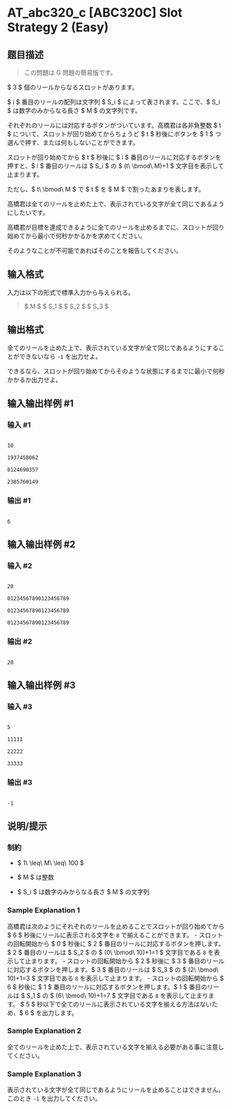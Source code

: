 # AT_abc320_c [ABC320C] Slot Strategy 2 (Easy)

## 题目描述

[problemUrl]: https://atcoder.jp/contests/abc320/tasks/abc320_c

> この問題は G 問題の簡易版です。

$ 3 $ 個のリールからなるスロットがあります。  
 $ i $ 番目のリールの配列は文字列 $ S_i $ によって表されます。ここで、$ S_i $ は数字のみからなる長さ $ M $ の文字列です。

それぞれのリールには対応するボタンがついています。高橋君は各非負整数 $ t $ について、スロットが回り始めてからちょうど $ t $ 秒後にボタンを $ 1 $ つ選んで押す、または何もしないことができます。  
 スロットが回り始めてから $ t $ 秒後に $ i $ 番目のリールに対応するボタンを押すと、$ i $ 番目のリールは $ S_i $ の $ (t\ \bmod\ M)+1 $ 文字目を表示して止まります。  
 ただし、$ t\ \bmod\ M $ で $ t $ を $ M $ で割ったあまりを表します。

高橋君は全てのリールを止めた上で、表示されている文字が全て同じであるようにしたいです。  
 高橋君が目標を達成できるように全てのリールを止めるまでに、スロットが回り始めてから最小で何秒かかるかを求めてください。  
 そのようなことが不可能であればそのことを報告してください。

## 输入格式

入力は以下の形式で標準入力から与えられる。

> $ M $ $ S_1 $ $ S_2 $ $ S_3 $

## 输出格式

全てのリールを止めた上で、表示されている文字が全て同じであるようにすることができないなら `-1` を出力せよ。  
 できるなら、スロットが回り始めてからそのような状態にするまでに最小で何秒かかるか出力せよ。

## 输入输出样例 #1

### 输入 #1

```
10
1937458062
8124690357
2385760149
```

### 输出 #1

```
6
```

## 输入输出样例 #2

### 输入 #2

```
20
01234567890123456789
01234567890123456789
01234567890123456789
```

### 输出 #2

```
20
```

## 输入输出样例 #3

### 输入 #3

```
5
11111
22222
33333
```

### 输出 #3

```
-1
```

## 说明/提示

### 制約

- $ 1\ \leq\ M\ \leq\ 100 $
- $ M $ は整数
- $ S_i $ は数字のみからなる長さ $ M $ の文字列
 
### Sample Explanation 1

高橋君は次のようにそれぞれのリールを止めることでスロットが回り始めてから $ 6 $ 秒後にリールに表示される文字を `8` で揃えることができます。 - スロットの回転開始から $ 0 $ 秒後に $ 2 $ 番目のリールに対応するボタンを押します。$ 2 $ 番目のリールは $ S_2 $ の $ (0\ \bmod\ 10)+1=1 $ 文字目である `8` を表示して止まります。 - スロットの回転開始から $ 2 $ 秒後に $ 3 $ 番目のリールに対応するボタンを押します。$ 3 $ 番目のリールは $ S_3 $ の $ (2\ \bmod\ 10)+1=3 $ 文字目である `8` を表示して止まります。 - スロットの回転開始から $ 6 $ 秒後に $ 1 $ 番目のリールに対応するボタンを押します。$ 1 $ 番目のリールは $ S_1 $ の $ (6\ \bmod\ 10)+1=7 $ 文字目である `8` を表示して止まります。 $ 5 $ 秒以下で全てのリールに表示されている文字を揃える方法はないため、$ 6 $ を出力します。

### Sample Explanation 2

全てのリールを止めた上で、表示されている文字を揃える必要がある事に注意してください。

### Sample Explanation 3

表示されている文字が全て同じであるようにリールを止めることはできません。 このとき `-1` を出力してください。